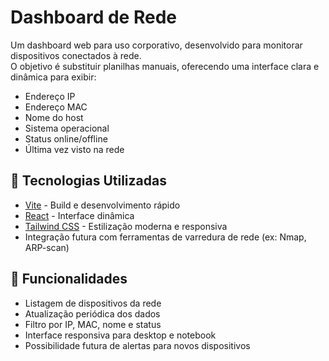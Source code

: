 # Dashboard de Rede

Um dashboard web para uso corporativo, desenvolvido para monitorar dispositivos conectados à rede.  
O objetivo é substituir planilhas manuais, oferecendo uma interface clara e dinâmica para exibir:

- Endereço IP
- Endereço MAC
- Nome do host
- Sistema operacional
- Status online/offline
- Última vez visto na rede

## 🚀 Tecnologias Utilizadas
- [Vite](https://vitejs.dev/) - Build e desenvolvimento rápido
- [React](https://react.dev/) - Interface dinâmica
- [Tailwind CSS](https://tailwindcss.com/) - Estilização moderna e responsiva
- Integração futura com ferramentas de varredura de rede (ex: Nmap, ARP-scan)

## 📌 Funcionalidades
- Listagem de dispositivos da rede
- Atualização periódica dos dados
- Filtro por IP, MAC, nome e status
- Interface responsiva para desktop e notebook
- Possibilidade futura de alertas para novos dispositivos


